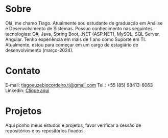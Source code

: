 # Sobre
Olá, me chamo Tiago. Atualmente sou estudante de graduação em Análise e Desenvolvimento de Sistemas.
Possuo conhecimento nas seguintes tecnologias: C#, Java, Spring Boot, .NET (ASP.NET), MySQL, SQL Server, Angular.
Tenho experiência em mais de 1 ano como Suporte em TI.
Atualmente, estou para começar em um cargo de estagiário de desenvolvimento (março-2024).

# Contato
E-mail: tiagoeuzebiocordeiro.ti@gmail.com
Tel.: +55 (85) 98413-6063
Linkedin: <a href="https://www.linkedin.com/in/tiago-euz%C3%A9bio-cordeiro-927165224/">Clique aqui</a>

# Projetos
Aqui ponho meus estudos e projetos, favor verificar a sessão de repositórios e os repositórios fixados.
